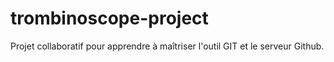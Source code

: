 # trombinoscope-project
Projet collaboratif pour apprendre à maîtriser l'outil GIT et le serveur Github.